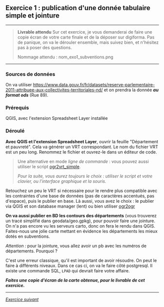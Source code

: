 ## Exercice 1 : publication d'une donnée tabulaire simple et jointure

---

> **Livrable attendu**
>Sur cet exercice, je vous demanderai de faire une copie écran de votre carte finale et de la déposer sur digiforma. Pas de panique, on va le dérouler ensemble, mais suivez bien, et n'hésitez pas à poser des questions.
>
>Nommage attendu : nom_exo1_subventions.png

---

### Sources de données
On va utiliser https://www.data.gouv.fr/fr/datasets/reserve-parlementaire-2011-attribuee-aux-collectivites-territoriales-nd/ et on prendra la donnée _**au format ods**_ (Rue 89).

### Prérequis
QGIS, avec l'extension Spreadsheet Layer installée

### Déroulé
**Avec QGIS et l'extension Spreadsheet Layer**, ouvrir la feuille "Département et pauvreté". Cela va générer un VRT correspondant. Le nom du fichier VRT est un peu long. Renommez le fichier et ouvrez-le dans un éditeur de code.

> Une alternative en mode _ligne de commande_ : vous pouvez aussi utiliser le script [ogr2vrt_simple](https://github.com/jeanpommier/ogr2vrt_simple).
>
> *Pour la suite, vous aurez toujours le choix : utiliser le script et votre clavier, ou l'interface graphique et la souris.*

Retouchez un peu le VRT si nécessaire pour le rendre plus compatible avec les contraintes d'une base de données (pas de caractères accentués, pas d'espace), puis le publier en base. Là aussi, vous avez le choix : le publier via QGIS et son database manager (lent) ou bien utiliser [ogr2ogr](./ogr.md)

**On va aussi publier en BD les contours des départements** (vous trouverez un tracé simplifié dans geodata/geo.gpkg), pour pouvoir faire une jointure. On n'a pas encore vu les serveurs carto, donc on fera le rendu dans QGIS. Faites-nous une jolie carte mettant en évidence les départements les mieux dotés en subventions.

_Attention :_  pour la jointure, vous allez avoir un pb avec les numéros de départements. Pourquoi ?

C'est une erreur classique, qu'il est important de avoir résoudre. On peut le faire à différents niveaux. Dans ce cas ci, on va le faire côté postgresql. Il existe une commande SQL, `LPAD` qui devrait faire votre affaire.

_**Faites une copie d'écran de la carte obtenue, pour le livrable de cet exercice.**_


---

*[Exercice suivant](exercice2.md)*